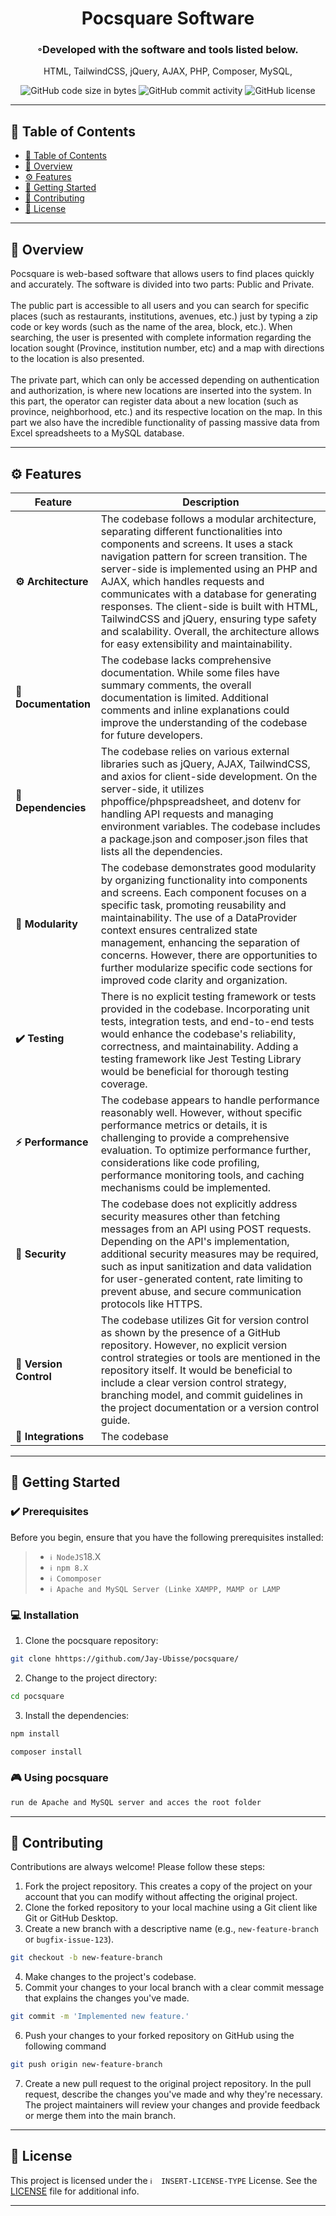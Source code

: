 <div align="center">
<h1 align="center">
Pocsquare Software
</h1>
<h3>◦Developed with the software and tools listed below.</h3>

<p>
<span>HTML</span>,
<span>TailwindCSS</span>,
<span>jQuery</span>,
<span>AJAX</span>,
<span>PHP</span>,
<span>Composer</span>,
<span>MySQL</span>,
</P>

![GitHub code size in bytes](https://img.shields.io/github/languages/code-size/Yuberley/ChatGPT-App-React-Native-TypeScript?style&color=5D6D7E)
![GitHub commit activity](https://img.shields.io/github/commit-activity/m/Yuberley/ChatGPT-App-React-Native-TypeScript?style&color=5D6D7E)
![GitHub license](https://img.shields.io/github/license/Yuberley/ChatGPT-App-React-Native-TypeScript?style&color=5D6D7E)

</div>

---

## 📒 Table of Contents

- [📒 Table of Contents](#-table-of-contents)
- [📍 Overview](#-overview)
- [⚙️ Features](#-features)
- [🚀 Getting Started](#-getting-started)
- [🤝 Contributing](#-contributing)
- [📄 License](#-license)

---

## 📍 Overview

Pocsquare is web-based software that allows users to find places quickly and accurately. The software is divided into two parts: Public and Private. <br /><br />
The public part is accessible to all users and you can search for specific places (such as restaurants, institutions, avenues, etc.) just by typing a zip code or key words (such as the name of the area, block, etc.). When searching, the user is presented with complete information regarding the location sought (Province, institution number, etc) and a map with directions to the location is also presented.<br /><br />
The private part, which can only be accessed depending on authentication and authorization, is where new locations are inserted into the system. In this part, the operator can register data about a new location (such as province, neighborhood, etc.) and its respective location on the map. In this part we also have the incredible functionality of passing massive data from Excel spreadsheets to a MySQL database.

---

## ⚙️ Features

| Feature                | Description                                                                                                                                                                                                                                                                                                                                                                                                                                                                                     |
| ---------------------- | ----------------------------------------------------------------------------------------------------------------------------------------------------------------------------------------------------------------------------------------------------------------------------------------------------------------------------------------------------------------------------------------------------------------------------------------------------------------------------------------------- |
| **⚙️ Architecture**    | The codebase follows a modular architecture, separating different functionalities into components and screens. It uses a stack navigation pattern for screen transition. The server-side is implemented using an PHP and AJAX, which handles requests and communicates with a database for generating responses. The client-side is built with HTML, TailwindCSS and jQuery, ensuring type safety and scalability. Overall, the architecture allows for easy extensibility and maintainability. |
| **📖 Documentation**   | The codebase lacks comprehensive documentation. While some files have summary comments, the overall documentation is limited. Additional comments and inline explanations could improve the understanding of the codebase for future developers.                                                                                                                                                                                                                                                |
| **🔗 Dependencies**    | The codebase relies on various external libraries such as jQuery, AJAX, TailwindCSS, and axios for client-side development. On the server-side, it utilizes phpoffice/phpspreadsheet, and dotenv for handling API requests and managing environment variables. The codebase includes a package.json and composer.json files that lists all the dependencies.                                                                                                                                    |
| **🧩 Modularity**      | The codebase demonstrates good modularity by organizing functionality into components and screens. Each component focuses on a specific task, promoting reusability and maintainability. The use of a DataProvider context ensures centralized state management, enhancing the separation of concerns. However, there are opportunities to further modularize specific code sections for improved code clarity and organization.                                                                |
| **✔️ Testing**         | There is no explicit testing framework or tests provided in the codebase. Incorporating unit tests, integration tests, and end-to-end tests would enhance the codebase's reliability, correctness, and maintainability. Adding a testing framework like Jest Testing Library would be beneficial for thorough testing coverage.                                                                                                                                                                 |
| **⚡️ Performance**    | The codebase appears to handle performance reasonably well. However, without specific performance metrics or details, it is challenging to provide a comprehensive evaluation. To optimize performance further, considerations like code profiling, performance monitoring tools, and caching mechanisms could be implemented.                                                                                                                                                                  |
| **🔐 Security**        | The codebase does not explicitly address security measures other than fetching messages from an API using POST requests. Depending on the API's implementation, additional security measures may be required, such as input sanitization and data validation for user-generated content, rate limiting to prevent abuse, and secure communication protocols like HTTPS.                                                                                                                         |
| **🔀 Version Control** | The codebase utilizes Git for version control as shown by the presence of a GitHub repository. However, no explicit version control strategies or tools are mentioned in the repository itself. It would be beneficial to include a clear version control strategy, branching model, and commit guidelines in the project documentation or a version control guide.                                                                                                                             |
| **🔌 Integrations**    | The codebase                                                                                                                                                                                                                                                                                                                                                                                                                                                                                    |

---

## 🚀 Getting Started

### ✔️ Prerequisites

Before you begin, ensure that you have the following prerequisites installed:

> - `ℹ️ NodeJS`18.X
> - `ℹ npm 8.X`
> - `ℹ️ Comomposer`
> - `ℹ️ Apache and MySQL Server (Linke XAMPP, MAMP or LAMP`

### 💻 Installation

1. Clone the pocsquare repository:

```sh
git clone hhttps://github.com/Jay-Ubisse/pocsquare/
```

2. Change to the project directory:

```sh
cd pocsquare
```

3. Install the dependencies:

```sh
npm install
```

```sh
composer install
```

### 🎮 Using pocsquare

```sh
run de Apache and MySQL server and acces the root folder
```

---

## 🤝 Contributing

Contributions are always welcome! Please follow these steps:

1. Fork the project repository. This creates a copy of the project on your account that you can modify without affecting the original project.
2. Clone the forked repository to your local machine using a Git client like Git or GitHub Desktop.
3. Create a new branch with a descriptive name (e.g., `new-feature-branch` or `bugfix-issue-123`).

```sh
git checkout -b new-feature-branch
```

4. Make changes to the project's codebase.
5. Commit your changes to your local branch with a clear commit message that explains the changes you've made.

```sh
git commit -m 'Implemented new feature.'
```

6. Push your changes to your forked repository on GitHub using the following command

```sh
git push origin new-feature-branch
```

7. Create a new pull request to the original project repository. In the pull request, describe the changes you've made and why they're necessary.
   The project maintainers will review your changes and provide feedback or merge them into the main branch.

---

## 📄 License

This project is licensed under the `ℹ️  INSERT-LICENSE-TYPE` License. See the [LICENSE](https://docs.github.com/en/communities/setting-up-your-project-for-healthy-contributions/adding-a-license-to-a-repository) file for additional info.

---
